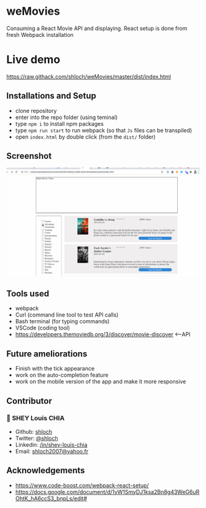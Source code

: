 # weMovies
Consuming a React Movie API and displaying. React setup is done from fresh Webpack installation

# Live demo

https://raw.githack.com/shloch/weMovies/master/dist/index.html

## Installations and Setup

- clone repository
- enter into the repo folder (using teminal)
- type `npm i` to install npm packages
- type `npm run start` to run webpack (so that `Js` files can be transpiled)
- open `index.html` by double click (from the `dist/` folder)



## Screenshot

![alt text](https://github.com/shloch/weMovies/blob/master/weMovies.gif)


## Tools used

- webpack
- Curl (command line tool to test API calls)
- Bash terminal (for typing commands)
- VSCode (coding tool)
- https://developers.themoviedb.org/3/discover/movie-discover <--API

## Future ameliorations
- Finish with the tick appearance
- work on the auto-completion feature
- work on the mobile version of the app and make it more responsive

## Contributor

### 👤 **SHEY Louis CHIA**

- Github: [shloch](https://github.com/shloch)
- Twitter: [@shloch](https://twitter.com/shloch)
- Linkedin: [/in/shey-louis-chia](https://www.linkedin.com/in/shey-louis-chia)
- Email: shloch2007@yahoo.fr


## Acknowledgements
- https://www.code-boost.com/webpack-react-setup/
- https://docs.google.com/document/d/1yW1SmyDJ1ksa2Bn8g43WeG6uROhtK_hA6ccS3_bnpLs/edit#


